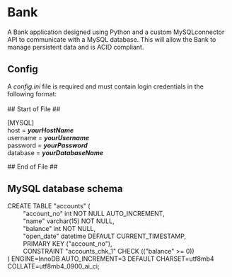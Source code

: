 # Bank
A Bank application designed using Python and a custom MySQLconnector API to communicate with a MySQL database. This will allow the Bank to manage persistent data and is ACID compliant.

## Config
A *config.ini* file is required and must contain login credentials in the following format:<br/><br/>
  \## Start of File ##<br/>
  
  [MYSQL]<br/>
  host = ***yourHostName***<br/>
  username = ***yourUsername***<br/>
  password = ***yourPassword***<br/>
  database = ***yourDatabaseName***<br/>
  
  \## End of File ##<br/>

## MySQL database schema
CREATE TABLE "accounts" (<br/>
  &nbsp;&nbsp;&nbsp;&nbsp;&nbsp;&nbsp;&nbsp;&nbsp;&nbsp;"account_no" int NOT NULL AUTO_INCREMENT,<br/>
  &nbsp;&nbsp;&nbsp;&nbsp;&nbsp;&nbsp;&nbsp;&nbsp;&nbsp;"name" varchar(15) NOT NULL,<br/>
  &nbsp;&nbsp;&nbsp;&nbsp;&nbsp;&nbsp;&nbsp;&nbsp;&nbsp;"balance" int NOT NULL,<br/>
  &nbsp;&nbsp;&nbsp;&nbsp;&nbsp;&nbsp;&nbsp;&nbsp;&nbsp;"open_date" datetime DEFAULT CURRENT_TIMESTAMP,<br/>
  &nbsp;&nbsp;&nbsp;&nbsp;&nbsp;&nbsp;&nbsp;&nbsp;&nbsp;PRIMARY KEY ("account_no"),<br/>
  &nbsp;&nbsp;&nbsp;&nbsp;&nbsp;&nbsp;&nbsp;&nbsp;&nbsp;CONSTRAINT "accounts_chk_1" CHECK (("balance" >= 0))<br/>
) ENGINE=InnoDB AUTO_INCREMENT=3 DEFAULT CHARSET=utf8mb4 COLLATE=utf8mb4_0900_ai_ci;<br/>
